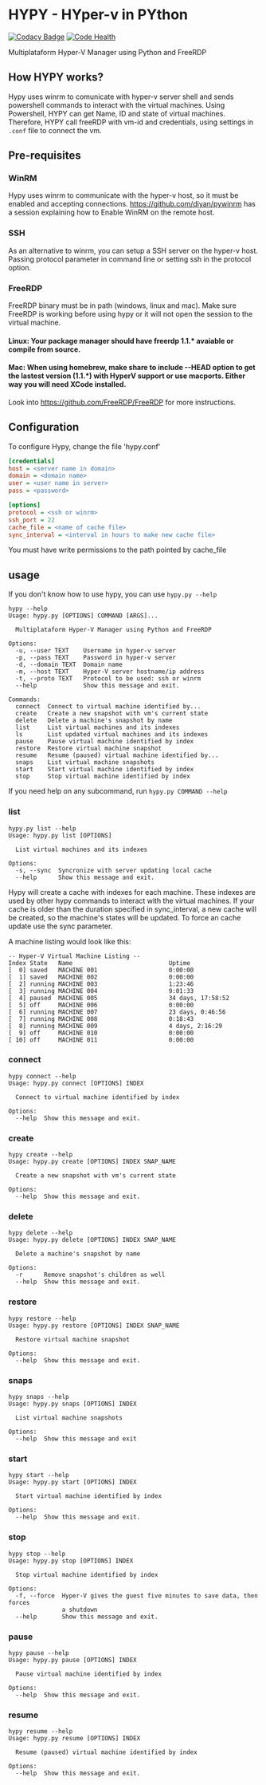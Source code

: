 # HYPY - HYper-v in PYthon

[![Codacy Badge](https://api.codacy.com/project/badge/Grade/2d6d147eedc0403195262e6041537eb3)](https://www.codacy.com/app/avanzzzi/hypy?utm_source=github.com&utm_medium=referral&utm_content=avanzzzi/hypy&utm_campaign=badger)
[![Code Health](https://landscape.io/github/avanzzzi/hypy/master/landscape.svg?style=flat)](https://landscape.io/github/avanzzzi/hypy/master)

Multiplataform Hyper-V Manager using Python and FreeRDP

## How HYPY works?
Hypy uses winrm to comunicate with hyper-v server shell and sends powershell commands to interact with the virtual machines. Using Powershell, HYPY can get Name, ID and state of virtual machines. Therefore, HYPY call freeRDP with vm-id and credentials, using settings in `.conf` file to connect the vm.

## Pre-requisites
### WinRM
Hypy uses winrm to communicate with the hyper-v host, so it must be enabled and accepting connections.
https://github.com/diyan/pywinrm has a session explaining how to Enable WinRM on the remote host.

### SSH
As an alternative to winrm, you can setup a SSH server on the hyper-v host. Passing protocol parameter in command line or setting ssh in the protocol option.

### FreeRDP
FreeRDP binary must be in path (windows, linux and mac). Make sure FreeRDP is working before using hypy or it will not open the session to the virtual machine.

#### Linux: Your package manager should have freerdp 1.1.* avaiable or compile from source.
#### Mac: When using homebrew, make share to include --HEAD option to get the lastest version (1.1.*) with HyperV support or use macports. Either way you will need XCode installed.

Look into https://github.com/FreeRDP/FreeRDP for more instructions.


## Configuration
To configure Hypy, change the file 'hypy.conf'
```ini
[credentials]
host = <server name in domain>
domain = <domain name>
user = <user name in server>
pass = <password>

[options]
protocol = <ssh or winrm>
ssh_port = 22
cache_file = <name of cache file>
sync_interval = <interval in hours to make new cache file>
```
You must have write permissions to the path pointed by cache_file

## usage
If you don't know how to use hypy, you can use `hypy.py --help`
```
hypy --help
Usage: hypy.py [OPTIONS] COMMAND [ARGS]...

  Multiplataform Hyper-V Manager using Python and FreeRDP

Options:
  -u, --user TEXT    Username in hyper-v server
  -p, --pass TEXT    Password in hyper-v server
  -d, --domain TEXT  Domain name
  -m, --host TEXT    Hyper-V server hostname/ip address
  -t, --proto TEXT   Protocol to be used: ssh or winrm
  --help             Show this message and exit.

Commands:
  connect  Connect to virtual machine identified by...
  create   Create a new snapshot with vm's current state
  delete   Delete a machine's snapshot by name
  list     List virtual machines and its indexes
  ls       List updated virtual machines and its indexes
  pause    Pause virtual machine identified by index
  restore  Restore virtual machine snapshot
  resume   Resume (paused) virtual machine identified by...
  snaps    List virtual machine snapshots
  start    Start virtual machine identified by index
  stop     Stop virtual machine identified by index
```
If you need help on any subcommand, run `hypy.py COMMAND --help`

### list
```
hypy.py list --help
Usage: hypy.py list [OPTIONS]

  List virtual machines and its indexes

Options:
  -s, --sync  Syncronize with server updating local cache
  --help      Show this message and exit.
```
Hypy will create a cache with indexes for each machine. These indexes are used by other hypy commands to interact with the virtual machines.
If your cache is older than the duration specified in sync_interval, a new cache will be created, so the machine's states will be updated.
To force an cache update use the sync parameter.

A machine listing would look like this:
```
-- Hyper-V Virtual Machine Listing --
Index State   Name                           Uptime
[  0] saved   MACHINE 001                    0:00:00
[  1] saved   MACHINE 002                    0:00:00
[  2] running MACHINE 003                    1:23:46
[  3] running MACHINE 004                    9:01:33
[  4] paused  MACHINE 005                    34 days, 17:58:52
[  5] off     MACHINE 006                    0:00:00
[  6] running MACHINE 007                    23 days, 0:46:56
[  7] running MACHINE 008                    0:18:43
[  8] running MACHINE 009                    4 days, 2:16:29
[  9] off     MACHINE 010                    0:00:00
[ 10] off     MACHINE 011                    0:00:00
```
### connect
```
hypy connect --help
Usage: hypy.py connect [OPTIONS] INDEX

  Connect to virtual machine identified by index

Options:
  --help  Show this message and exit.
```
### create
```
hypy create --help
Usage: hypy.py create [OPTIONS] INDEX SNAP_NAME

  Create a new snapshot with vm's current state

Options:
  --help  Show this message and exit.
```
### delete
```
hypy delete --help
Usage: hypy.py delete [OPTIONS] INDEX SNAP_NAME

  Delete a machine's snapshot by name

Options:
  -r      Remove snapshot's children as well
  --help  Show this message and exit.
```
### restore
```
hypy restore --help
Usage: hypy.py restore [OPTIONS] INDEX SNAP_NAME

  Restore virtual machine snapshot

Options:
  --help  Show this message and exit.
```
### snaps
```
hypy snaps --help
Usage: hypy.py snaps [OPTIONS] INDEX

  List virtual machine snapshots

Options:
  --help  Show this message and exit
```
### start
```
hypy start --help
Usage: hypy.py start [OPTIONS] INDEX

  Start virtual machine identified by index

Options:
  --help  Show this message and exit.
```
### stop
```
hypy stop --help
Usage: hypy.py stop [OPTIONS] INDEX

  Stop virtual machine identified by index

Options:
  -f, --force  Hyper-V gives the guest five minutes to save data, then forces
               a shutdown
  --help       Show this message and exit.
```
### pause
```
hypy pause --help
Usage: hypy.py pause [OPTIONS] INDEX

  Pause virtual machine identified by index

Options:
  --help  Show this message and exit.
```
### resume
```
hypy resume --help
Usage: hypy.py resume [OPTIONS] INDEX

  Resume (paused) virtual machine identified by index

Options:
  --help  Show this message and exit.
```
